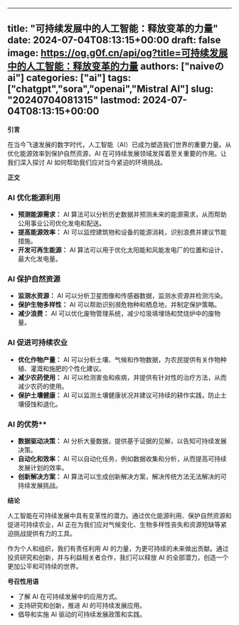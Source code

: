 
---
title: "可持续发展中的人工智能：释放变革的力量"
date: 2024-07-04T08:13:15+00:00
draft: false
image: https://og.g0f.cn/api/og?title=可持续发展中的人工智能：释放变革的力量
authors: ["naiveのai"]
categories: ["ai"]
tags: ["chatgpt","sora","openai","Mistral AI"]
slug: "20240704081315"
lastmod: 2024-07-04T08:13:15+00:00
---
**引言**

在当今飞速发展的数字时代，人工智能（AI）已成为塑造我们世界的重要力量。从优化能源效率到保护自然资源，AI 在可持续发展领域发挥着至关重要的作用。让我们深入探讨 AI 如何帮助我们应对当今紧迫的环境挑战。

**正文**

### AI 优化能源利用

* **预测能源需求：** AI 算法可以分析历史数据并预测未来的能源需求，从而帮助公用事业公司优化发电和配送。
* **提高能源效率：** AI 可以监控建筑物和设备的能源消耗，识别浪费并建议节能措施。
* **开发可再生能源：** AI 算法可以用于优化太阳能和风能发电厂的位置和设计，最大化发电量。

### AI 保护自然资源

* **监测水资源：** AI 可以分析卫星图像和传感器数据，监测水资源并检测污染。
* **保护生物多样性：** AI 可以帮助识别濒危物种和栖息地，并制定保护策略。
* **减少浪费：** AI 可以优化废物管理系统，减少垃圾填埋场和焚烧炉中的废物量。

### AI 促进可持续农业

* **优化作物产量：** AI 可以分析土壤、气候和作物数据，为农民提供有关作物种植、灌溉和施肥的个性化建议。
* **减少农药使用：** AI 可以检测害虫和疾病，并提供有针对性的治疗方法，从而减少农药的使用。
* **保护土壤健康：** AI 可以监测土壤健康状况并建议可持续的耕作实践，防止土壤侵蚀和退化。

### AI 的优势**

* **数据驱动决策：** AI 分析大量数据，提供基于证据的见解，以告知可持续发展决策。
* **自动化和效率：** AI 可以自动化任务，例如数据收集和分析，从而提高可持续发展计划的效率。
* **创新解决方案：** AI 算法可以生成创新解决方案，解决传统方法无法解决的可持续发展挑战。

**结论**

人工智能在可持续发展中具有变革性的潜力。通过优化能源利用、保护自然资源和促进可持续农业，AI 正在为我们应对气候变化、生物多样性丧失和资源短缺等紧迫挑战提供有力的工具。

作为个人和组织，我们有责任利用 AI 的力量，为更可持续的未来做出贡献。通过投资研究和创新，并与利益相关者合作，我们可以释放 AI 的全部潜力，创造一个更加公平和可持续的世界。

**号召性用语**

* 了解 AI 在可持续发展中的应用方式。
* 支持研究和创新，推进 AI 的可持续发展应用。
* 倡导和实施 AI 驱动的可持续发展政策和实践。